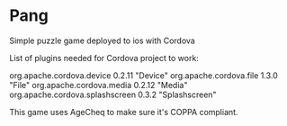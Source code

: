Pang
====

Simple puzzle game deployed to ios with Cordova

List of plugins needed for Cordova project to work:

org.apache.cordova.device 0.2.11 "Device"
org.apache.cordova.file 1.3.0 "File"
org.apache.cordova.media 0.2.12 "Media"
org.apache.cordova.splashscreen 0.3.2 "Splashscreen"


This game uses AgeCheq to make sure it's COPPA compliant. 
